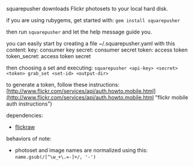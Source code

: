 squarepusher downloads Flickr photosets to your local hard disk.

if you are using rubygems, get started with:
    `gem install squarepusher`

then run `squarepusher` and let the help message guide you.

you can easily start by creating a file ~/.squarepusher.yaml with this content:
    key: consumer key
    secret: consumer secret
    token: access token
    token_secret: access token secret
    
then choosing a set and executing:
    `squarepusher <api-key> <secret> <token> grab_set <set-id> <output-dir>`
    
to generate a token, follow these instructions:
[http://www.flickr.com/services/api/auth.howto.mobile.html](http://www.flickr.com/services/api/auth.howto.mobile.html "flickr mobile auth instructions")

dependencies:

  * [flickraw](https://github.com/hanklords/flickraw "flickraw")

 
behaviors of note:

  * photoset and image names are normalized using this: `name.gsub(/[^\w_+\.=-]+/, '-')`
